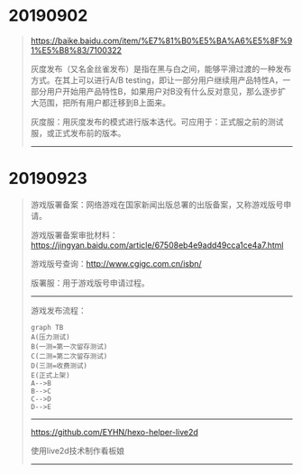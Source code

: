 # 20190902

> https://baike.baidu.com/item/%E7%81%B0%E5%BA%A6%E5%8F%91%E5%B8%83/7100322
> 
> 灰度发布（又名金丝雀发布）是指在黑与白之间，能够平滑过渡的一种发布方式。在其上可以进行A/B testing，即让一部分用户继续用产品特性A，一部分用户开始用产品特性B，如果用户对B没有什么反对意见，那么逐步扩大范围，把所有用户都迁移到B上面来。
>
> 灰度服：用灰度发布的模式进行版本迭代。可应用于：正式服之前的测试服，或正式发布前的版本。
> 
> ------

# 20190923

> 游戏版署备案：网络游戏在国家新闻出版总署的出版备案，又称游戏版号申请。
>
> 游戏版署备案审批材料：https://jingyan.baidu.com/article/67508eb4e9add49cca1ce4a7.html
>
> 游戏版号查询：http://www.cgigc.com.cn/isbn/
>
> 版署服：用于游戏版号申请过程。
>
> ------
>
> 游戏发布流程：
>
> ```mermaid
> graph TB
> A(压力测试)
> B(一测=第一次留存测试)
> C(二测=第二次留存测试)
> D(三测=收费测试)
> E(正式上架)
> A-->B
> B-->C
> C-->D
> D-->E
> ```
> 
> ------
> 
> https://github.com/EYHN/hexo-helper-live2d
> 
> 使用live2d技术制作看板娘
> 
> ------